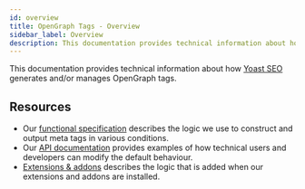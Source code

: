 ```yaml
---
id: overview
title: OpenGraph Tags - Overview
sidebar_label: Overview
description: This documentation provides technical information about how Yoast SEO generates and/or manages OpenGraph tags.
---
```

This documentation provides technical information about how [Yoast SEO](https://yoast.com/wordpress/plugins/seo/) generates and/or manages OpenGraph tags.

## Resources
* Our [functional specification](functional-specification.md) describes the logic we use to construct and output meta tags in various conditions.
* Our [API documentation](api/overview.md) provides examples of how technical users and developers can modify the default behaviour.
* [Extensions & addons](extensions-and-addons.md) describes the logic that is added when our extensions and addons are installed.
